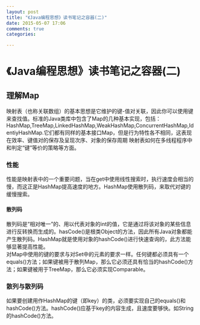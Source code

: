 ```yaml
---
layout: post
title: "《Java编程思想》读书笔记之容器(二)"
date: 2015-05-07 17:06
comments: true
categories: 

---
```

# 《Java编程思想》读书笔记之容器(二)

## 理解Map
映射表（也称关联数组）的基本思想是它维护的键-值对关联，因此你可以使用键来查找值。标准的Java类库中包含了Map的几种基本实现，包括：HashMap,TreeMap,LinkedHashMap,WeakHashMap,ConcurrentHashMap,IdentiyHashMap.它们都有同样的基本接口Map，但是行为特性各不相同，这表现在效率、键值对的保存及呈现次序、对象的保存周期
映射表如何在多线程程序中和判定“键”等价的策略等方面。<!--more-->  
### 性能
性能是映射表中的一个重要问题，当在get中使用线性搜索时，执行速度会相当的慢，而这正是HashMap提高速度的地方。HashMap使用散列码，来取代对键的缓慢搜索。    
#### 散列码
散列码是“相对唯一”的、用以代表对象的int的值，它是通过将该对象的某些信息进行反转换而生成的。hasCode()是根类Object的方法，因此所有Java对象都能产生散列码。HashMap就是使用对象的hashCode()进行快速查询的，此方法能够显著提高性能。    
对Map中使用的键的要求与对Set中的元素的要求一样。任何键都必须具有一个equals()方法；如果键被用于散列Map，那么它必须还具有恰当的hashCode()方法；如果键被用于TreeMap，那么它必须实现Comparable。   
### 散列与散列码
如果要创建用作HashMap的键（即key）的类，必须要实现自己的equals()和hashCode()方法。hashCode()应基于key的内容生成，且速度要够快。如String的hashCode()方法。